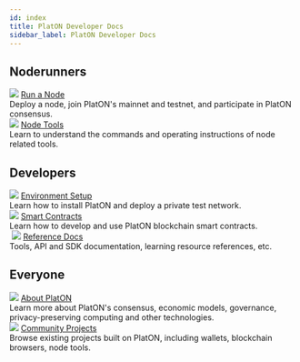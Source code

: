 ```yaml
---
id: index
title: PlatON Developer Docs
sidebar_label: PlatON Developer Docs
---
```


## Noderunners
<div class="card-wrap">
    <!-- <div class="homepage-card">
        <img src="/docs/img/Install_Node.svg">
        <a href="/docs/en/Install_Node" class="card-title">Install and Deploy a Node</a>
        <div class="card-description">
        Install, configure, and deploy a node.
        </div>
    </div>
    <div class="homepage-card">
        <img src="/docs/img/Join_PlatON_NetWork.svg">
        <a href="/docs/en/Join_PlatON_NetWork" class="card-title">Join the PlatON Network</a>
        <div class="card-description">
        How to join PlatON's mainnet and testnet.
        </div>
    </div>
    <div class="homepage-card">
        <img src="/docs/img/Become_Verification_Node.svg">
        <a href="/docs/en/Become_Verification_Node" class="card-title">Upgrade to Validator Node</a>
        <div class="card-description">
        Participate in PlatON consensus.
        </div>
    </div> -->
    <div class="homepage-card">
        <img src="/docs/img/Install_Node.svg">
        <a href="/docs/en/Install_Node" class="card-title">Run a Node</a>
        <div class="card-description">
        Deploy a node, join PlatON's mainnet and testnet, and participate in PlatON consensus.
        </div>
    </div>
    <div class="homepage-card">
        <img src="/docs/img/nodeTool.svg">
        <a href="/docs/en/MTool_Manual" class="card-title">Node Tools</a>
        <div class="card-description">
        Learn to understand the commands and operating instructions of node related tools.
        </div>
    </div>
</div>

## Developers
<div class="card-wrap">
    <div class="homepage-card">
        <img src="/docs/img/Set_Develop_Env.svg">
        <a href="/docs/en/Install_PlatON" class="card-title">Environment Setup</a>
        <div class="card-description">
        Learn how to install PlatON and deploy a private test network.
        </div>
    </div>
    <div class="homepage-card">
        <img src="/docs/img/Smart_Contract_Development.svg">
        <a href="/docs/en/EVM_Smart_Contract" class="card-title">Smart Contracts</a>
        <div class="card-description">
        Learn how to develop and use PlatON blockchain smart contracts.
        </div>
    </div>
    <div class="homepage-card">
​        <img src="/docs/img/resdoc.svg">
        <a href="/docs/en/Java_SDK" class="card-title">Reference Docs</a>
        <div class="card-description">
        Tools, API and SDK documentation, learning resource references, etc.
        </div>
    </div>
</div>

## Everyone
<div class="card-wrap">
    <div class="homepage-card">
        <img src="/docs/img/about.svg">
        <a href="/docs/en/PlatON_Overall_Solution" class="card-title">About PlatON</a>
        <div class="card-description">
        Learn more about PlatON's consensus, economic models, governance, privacy-preserving computing and other technologies.
        </div>
    </div>
    <div class="homepage-card">
        <img src="/docs/img/community.svg">
        <a href="/docs/en/community" class="card-title">Community Projects</a>
        <div class="card-description">
        Browse existing projects built on PlatON, including wallets, blockchain browsers, node tools.
        </div>
    </div>
</div>